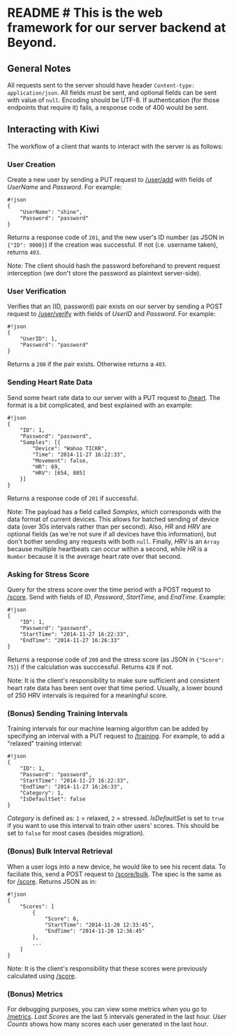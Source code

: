 # README # This is the web framework for our server backend at Beyond.

## General Notes ##
All requests sent to the server should have header `Content-type: application/json`. All fields must be sent, and optional fields can be sent with value of `null`. Encoding should be UTF-8. If authentication (for those endpoints that require it) fails, a response code of 400 would be sent.

## Interacting with Kiwi ##
The workflow of a client that wants to interact with the server is as follows:

### User Creation ###
Create a new user by sending a PUT request to [/user/add](http://devapi.getbeyond.me/v1.0/user/add) with fields of *UserName* and *Password*. For example:
```
#!json
{
    "UserName": "shine",
    "Password": "password"
}
```
Returns a response code of `201`, and the new user's ID number (as JSON in `{"ID": 9000}`) if the creation was successful. If not (i.e. username taken), returns `403`.

Note: The client should hash the password beforehand to prevent request interception (we don't store the password as plaintext server-side).

### User Verification ###
Verifies that an (ID, password) pair exists on our server by sending a POST request to [/user/verify](http://devapi.getbeyond.me/v1.0/user/verify) with fields of *UserID* and *Password*. For example:
```
#!json
{
    "UserID": 1,
    "Password": "password"
}
```
Returns a `200` if the pair exists. Otherwise returns a `403`.

### Sending Heart Rate Data ###
Send some heart rate data to our server with a PUT request to [/heart](http://devapi.getbeyond.me/v1.0/heart). The format is a bit complicated, and best explained with an example:
```
#!json
{
	"ID": 1,
	"Password": "password",
	"Samples": [{
		"Device": "Wahoo TICKR",
		"Time": "2014-11-27 16:22:33",
		"Movement": false,
		"HR": 69,
		"HRV": [654, 805]
	}]
}
```
Returns a response code of `201` if successful.

Note: The payload has a field called *Samples*, which corresponds with the data format of current devices. This allows for batched sending of device data (over 30s intervals rather than per second). Also, *HR* and *HRV* are optional fields (as we're not sure if all devices have this information), but don't bother sending any requests with both `null`. Finally, *HRV* is an `Array` because multiple heartbeats can occur within a second, while *HR* is a `Number` because it is the average heart rate over that second.

### Asking for Stress Score ###
Query for the stress score over the time period with a POST request to [/score](http://devapi.getbeyond.me/v1.0/score). Send with fields of *ID*, *Password*, *StartTime*, and *EndTime*. Example:
```
#!json
{
	"ID": 1,
	"Password": "password",
	"StartTime": "2014-11-27 16:22:33",
	"EndTime": "2014-11-27 16:26:33"
}
```
Returns a response code of `200` and the stress score (as JSON in `{"Score": 75}`) if the calculation was succcessful. Returns `428` if not.

Note: It is the client's responsibility to make sure sufficient and consistent heart rate data has been sent over that time period. Usually, a lower bound of 250 HRV intervals is required for a meaningful score.


### (Bonus) Sending Training Intervals ###
Training intervals for our machine learning algorithm can be added by specifying an interval with a PUT request to [/training](http://devapi.getbeyond.me/v1.0/training). For example, to add a "relaxed" training interval:
```
#!json
{
    "ID": 1,
	"Password": "password",
	"StartTime": "2014-11-27 16:22:33",
	"EndTime": "2014-11-27 16:26:33",
    "Category": 1,
    "IsDefaultSet": false 
}
```
*Category* is defined as: `1` = relaxed, `2` = stressed. *IsDefaultSet* is set to `true` if you want to use this interval to train other users' scores. This should be set to `false` for most cases (besides migration).

### (Bonus) Bulk Interval Retrieval ###
When a user logs into a new device, he would like to see his recent data. To faciliate this, send a POST request to [/score/bulk](http://devapi.getbeyond.me/v1.0/score/bulk). The spec is the same as for [/score](http://devapi.getbeyond.me/v1.0/score). Returns JSON as in:

```
#!json
{
    "Scores": [
        {
            "Score": 6,
            "StartTime": "2014-11-20 12:33:45",
            "EndTime": "2014-11-20 12:36:45"
        },
        ...
    ]
}
```

Note: It is the client's responsibility that these scores were previously calculated using [/score](http://devapi.getbeyond.me/v1.0/score).

### (Bonus) Metrics ###
For debugging purposes, you can view some metrics when you go to [/metrics](http:/devapi.getbeyond.me/v1.0/metrics). *Last Scores* are the last 5 intervals generated in the last hour. *User Counts* shows how many scores each user generated in the last hour.